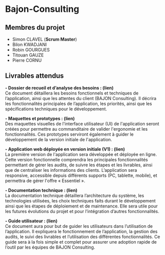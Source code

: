 # Bajon-Consulting

## Membres du projet
- Simon CLAVEL (**Scrum Master**)
- Bilon KWADJANI
- Robin GOURGUES
- Titouan GAUZE
- Pierre CORNU

## Livrables attendus
**- Dossier de recueil et d’analyse des besoins : (lien)**  
Ce document détaillera les besoins fonctionnels et techniques de l’application, ainsi que les attentes du client (BAJON Consulting). Il décrira les fonctionnalités principales de l’application, les priorités, ainsi que les spécifications techniques pour le développement.


**- Maquettes et prototypes : (lien)**  
Des maquettes visuelles de l'interface utilisateur (UI) de l'application seront créées pour permettre au commanditaire de valider l'ergonomie et les fonctionnalités. Ces prototypes serviront également à guider le développement de la version initiale de l'application.


**- Application web déployée en version initiale (V1) : (lien)**  
La première version de l'application sera développée et déployée en ligne. Cette version fonctionnelle comprendra les principales fonctionnalités permettant de gérer les audits, de suivre les étapes et les livrables, ainsi que de centraliser les informations des clients. L’application sera responsive, accessible depuis différents supports (PC, tablette, mobile), et permettra de gérer l'offre « Essentiel ».


**- Documentation technique : (lien)**  
La documentation technique détaillera l’architecture du système, les technologies utilisées, les choix techniques faits durant le développement ainsi que les étapes de déploiement et de maintenance. Elle sera utile pour les futures évolutions du projet et pour l’intégration d’autres fonctionnalités.


**- Guide utilisateur : (lien)**  
Ce document aura pour but de guider les utilisateurs dans l’utilisation de l’application. Il expliquera le fonctionnement de l’application, la gestion des audits, le suivi des livrables et l’utilisation des différentes fonctionnalités. Ce guide sera à la fois simple et complet pour assurer une adoption rapide de l’outil par les équipes de BAJON Consulting.
